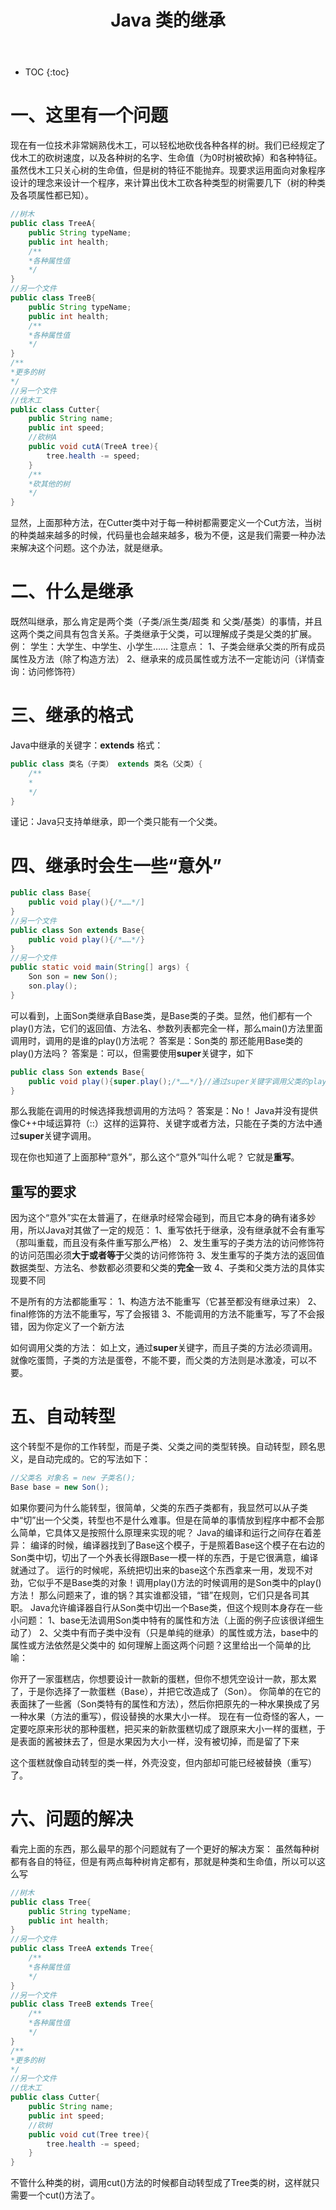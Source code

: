 ﻿---
layout: post
title: Java 类的继承
tags: Java
categories: Java
---


* TOC 
{:toc}

# 一、这里有一个问题
现在有一位技术非常娴熟伐木工，可以轻松地砍伐各种各样的树。我们已经规定了伐木工的砍树速度，以及各种树的名字、生命值（为0时树被砍掉）和各种特征。虽然伐木工只关心树的生命值，但是树的特征不能抛弃。现要求运用面向对象程序设计的理念来设计一个程序，来计算出伐木工砍各种类型的树需要几下（树的种类及各项属性都已知）。
```java
//树木
public class TreeA{
	public String typeName;
	public int health;
	/**
	*各种属性值
	*/
}
//另一个文件
public class TreeB{
	public String typeName;
	public int health;
	/**
	*各种属性值
	*/
}
/**
*更多的树
*/
//另一个文件
//伐木工
public class Cutter{
	public String name;
	public int speed;
	//砍树A
	public void cutA(TreeA tree){
		tree.health -= speed;
	}
	/**
	*砍其他的树
	*/
}
```
显然，上面那种方法，在Cutter类中对于每一种树都需要定义一个Cut方法，当树的种类越来越多的时候，代码量也会越来越多，极为不便，这是我们需要一种办法来解决这个问题。这个办法，就是继承。

# 二、什么是继承
既然叫继承，那么肯定是两个类（子类/派生类/超类 和 父类/基类）的事情，并且这两个类之间具有包含关系。子类继承于父类，可以理解成子类是父类的扩展。
例：
学生：大学生、中学生、小学生……
注意点：
1、子类会继承父类的所有成员属性及方法（除了构造方法）
2、继承来的成员属性或方法不一定能访问（详情查询：访问修饰符）

# 三、继承的格式

Java中继承的关键字：**extends**
格式：

```java
public class 类名（子类） extends 类名（父类）{
	/**
	*
	*/
}
```
谨记：Java只支持单继承，即一个类只能有一个父类。

# 四、继承时会生一些“意外”

```java
public class Base{
	public void play(){/*……*/]
}
//另一个文件
public class Son extends Base{
	public void play(){/*……*/}
}
//另一个文件
public static void main(String[] args) {
	Son son = new Son();
	son.play();
}
```
可以看到，上面Son类继承自Base类，是Base类的子类。显然，他们都有一个play()方法，它们的返回值、方法名、参数列表都完全一样，那么main()方法里面调用时，调用的是谁的play()方法呢？
答案是：Son类的
那还能用Base类的play()方法吗？
答案是：可以，但需要使用**super**关键字，如下

```java
public class Son extends Base{
	public void play(){super.play();/*……*/}//通过super关键字调用父类的play()方法
}
```
那么我能在调用的时候选择我想调用的方法吗？
答案是：No！
Java并没有提供像C++中域运算符（::）这样的运算符、关键字或者方法，只能在子类的方法中通过**super**关键字调用。

现在你也知道了上面那种“意外”，那么这个“意外”叫什么呢？
它就是**重写**。

## 重写的要求

因为这个“意外”实在太普遍了，在继承时经常会碰到，而且它本身的确有诸多妙用，所以Java对其做了一定的规范：
1、重写依托于继承，没有继承就不会有重写（那叫重载，而且没有条件重写那么严格）
2、发生重写的子类方法的访问修饰符的访问范围必须**大于或者等于**父类的访问修饰符
3、发生重写的子类方法的返回值数据类型、方法名、参数都必须要和父类的**完全**一致
4、子类和父类方法的具体实现要不同

不是所有的方法都能重写：
1、构造方法不能重写（它甚至都没有继承过来）
2、final修饰的方法不能重写，写了会报错
3、不能调用的方法不能重写，写了不会报错，因为你定义了一个新方法

如何调用父类的方法：
如上文，通过**super**关键字，而且子类的方法必须调用。就像吃蛋筒，子类的方法是蛋卷，不能不要，而父类的方法则是冰激凌，可以不要。

# 五、自动转型

这个转型不是你的工作转型，而是子类、父类之间的类型转换。自动转型，顾名思义，是自动完成的。它的写法如下：
```java
//父类名 对象名 = new 子类名();
Base base = new Son();
```
如果你要问为什么能转型，很简单，父类的东西子类都有，我显然可以从子类中“切”出一个父类，转型也不是什么难事。但是在简单的事情放到程序中都不会那么简单，它具体又是按照什么原理来实现的呢？
Java的编译和运行之间存在着差异：
编译的时候，编译器找到了Base这个模子，于是照着Base这个模子在右边的Son类中切，切出了一个外表长得跟Base一模一样的东西，于是它很满意，编译就通过了。
运行的时候呢，系统把切出来的base这个东西拿来一用，发现不对劲，它似乎不是Base类的对象！调用play()方法的时候调用的是Son类中的play()方法！
那么问题来了，谁的锅？其实谁都没错，“错”在规则，它们只是各司其职。
Java允许编译器自行从Son类中切出一个Base类，但这个规则本身存在一些小问题：
1、base无法调用Son类中特有的属性和方法（上面的例子应该很详细生动了）
2、父类中有而子类中没有（只是单纯的继承）的属性或方法，base中的属性或方法依然是父类中的
如何理解上面这两个问题？这里给出一个简单的比喻：

你开了一家蛋糕店，你想要设计一款新的蛋糕，但你不想凭空设计一款，那太累了，于是你选择了一款蛋糕（Base），并把它改造成了（Son）。
你简单的在它的表面抹了一些酱（Son类特有的属性和方法），然后你把原先的一种水果换成了另一种水果（方法的重写），假设替换的水果大小一样。
现在有一位奇怪的客人，一定要吃原来形状的那种蛋糕，把买来的新款蛋糕切成了跟原来大小一样的蛋糕，于是表面的酱被抹去了，但是水果因为大小一样，没有被切掉，而是留了下来

这个蛋糕就像自动转型的类一样，外壳没变，但内部却可能已经被替换（重写）了。

# 六、问题的解决

看完上面的东西，那么最早的那个问题就有了一个更好的解决方案：
虽然每种树都有各自的特征，但是有两点每种树肯定都有，那就是种类和生命值，所以可以这么写

```java
//树木
public class Tree{
	public String typeName;
	public int health;
}
//另一个文件
public class TreeA extends Tree{
	/**
	*各种属性值
	*/
}
//另一个文件
public class TreeB extends Tree{
	/**
	*各种属性值
	*/
}
/**
*更多的树
*/
//另一个文件
//伐木工
public class Cutter{
	public String name;
	public int speed;
	//砍树
	public void cut(Tree tree){
		tree.health -= speed;
	}
}
```
不管什么种类的树，调用cut()方法的时候都自动转型成了Tree类的树，这样就只需要一个cut()方法了。
